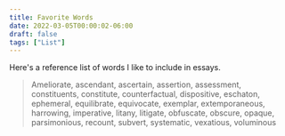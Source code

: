 ```yaml
---
title: Favorite Words
date: 2022-03-05T00:00:02-06:00
draft: false
tags: ["List"]
---
```


Here's a reference list of words I like to include in essays.

> Ameliorate, ascendant, ascertain, assertion, assessment, constituents, constitute, counterfactual, dispositive, eschaton, ephemeral, equilibrate, equivocate, exemplar, extemporaneous, harrowing, imperative, litany, litigate, obfuscate, obscure, opaque, parsimonious, recount, subvert, systematic, vexatious, voluminous
